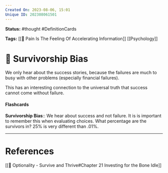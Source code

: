 ```yaml
---
Created On: 2023-08-06, 15:01
Unique ID: 202308061501
---
```

**Status:** #thought #DefinitionCards 

**Tags:** [[🤕 Pain Is The Feeling Of Accelerating Information]] [[Psychology]]

# 🥇 Survivorship Bias

We only hear about the success stories, because the failures are much to busy with other problems (especially financial failures). 

This has an interesting connection to the universal truth that success cannot come without failure.


#### Flashcards

**Survivorship Bias**:: We hear about success and not failure. It is is important to remember this when evaluating choices. What percentage are the survivors in? 25% is very different than .01%. 
<!--SR:!2023-08-17,8,250-->




---
# References
[[📗 Optionality - Survive and Thrive#Chapter 21 Investing for the Bone Idle]]
